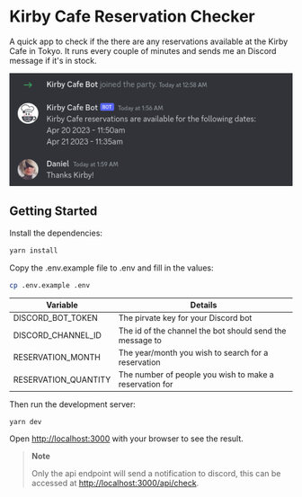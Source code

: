 # Kirby Cafe Reservation Checker

A quick app to check if the there are any reservations available at the Kirby Cafe in Tokyo. It runs every couple of minutes and sends me an Discord message if it's in stock.

![Example Image](example.png)

## Getting Started

Install the dependencies:

```bash
yarn install
```

Copy the .env.example file to .env and fill in the values:

```bash
cp .env.example .env
```

| Variable  | Details |
| ------------- | ------------- |
| DISCORD_BOT_TOKEN  | The pirvate key for your Discord bot  |
| DISCORD_CHANNEL_ID  | The id of the channel the bot should send the message to  |
| RESERVATION_MONTH  | The year/month you wish to search for a reservation  |
| RESERVATION_QUANTITY  | The number of people you wish to make a reservation for  |

Then run the development server:

```bash
yarn dev
```

Open [http://localhost:3000](http://localhost:3000) with your browser to see the result. 

> **Note**
> 
> Only the api endpoint will send a notification to discord, this can be accessed at  [http://localhost:3000/api/check](http://localhost:3000/api/check).
